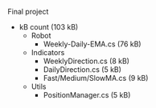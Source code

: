 Final project
- kB count (103 kB)
  - Robot
    - Weekly-Daily-EMA.cs (76 kB)
  - Indicators
    - WeeklyDirection.cs (8 kB)
    - DailyDirection.cs (5 kB)
    - Fast/Medium/SlowMA.cs (9 kB)
  - Utils
    - PositionManager.cs (5 kB)
